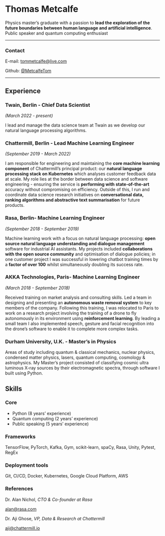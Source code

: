 # Thomas Metcalfe

Physics master’s graduate with a passion to **lead the exploration of the future boundaries between human language and artificial intelligence**. Public speaker and quantum computing enthusiast

---

### Contact
E-mail:    tommetcalfe@live.com

Github: [@MetcalfeTom](www.github.com/MetcalfeTom)

---

## Experience

### Twain, Berlin - Chief Data Scientist
_(March 2022 - present)_

I lead and manage the data science team at Twain as we develop our natural language processing algorithms.

### Chattermill, Berlin - Lead Machine Learning Engineer
_(September 2019 - March 2022)_

I am responsible for engineering and maintaining the **core machine learning component** of Chattermill’s principal product: our **natural language processing stack on Kubernetes** which analyses customer feedback data at scale.  My role lies at the border between data science and software engineering - ensuring the service is **performing with state-of-the-art** accuracy without compromising on efficiency.
Outside of this, I run and coordinate data science research initiatives on **conversational data, ranking algorithms and abstractive text summarisation** for future products.

### Rasa, Berlin- Machine Learning Engineer 
_(September 2018 - September 2019)_

Machine learning work with a focus on natural language processing: **open source natural language understanding and dialogue management** software for industrial AI assistants.  My projects included **collaborations with the open source community** and optimisation of dialogue policies; in one customer project I was successful in lowering chatbot training times by a **factor of over 100** whilst simultaneously doubling its success rate.

### AKKA Technologies, Paris- Machine Learning Engineer 
_(March 2018 - September 2018)_

Received training on market analysis and consulting skills.  Led a team in designing and presenting an **autonomous waste removal system** to key members of the company.  Following this training, I was relocated to Paris to work on a research project involving the training of a drone to fly autonomously in its environment using **reinforcement learning**.  By leading a small team I also implemented speech, gesture and facial recognition into the drone’s software to enable it to complete more complex tasks.

### Durham University, U.K. - Master’s in Physics
Areas of study including quantum & classical mechanics, nuclear physics, condensed matter physics, lasers, quantum computing, cosmology & astrophysics.  My Master’s project consisted of classifying cosmic ultra luminous X-ray sources by their electromagnetic spectra, through software I built using Python.


## Skills
### Core
- Python (8 years’ experience)
- Quantum computing (2 years’ experience)
- Public speaking (5 years’ experience)

### Frameworks
TensorFlow, PyTorch, Kafka, Gym, scikit-learn, spaCy, Rasa, Unity, Pytest, RegEx

### Deployment tools
Git, CI/CD, Docker, Kubernetes, Google Cloud Platform, AWS

### References
Dr. Alan Nichol, _CTO & Co-founder at Rasa_

alan@rasa.com

Dr. Aji Ghose, _VP, Data & Research at Chattermill_

aji@chattermill.io
